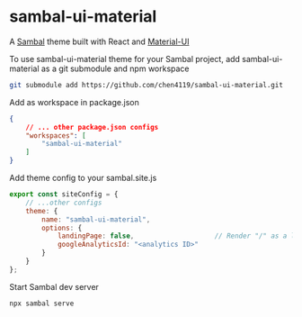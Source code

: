 # sambal-ui-material

A [Sambal](https://sambal.dev) theme built with React and [Material-UI](https://material-ui.com)

To use sambal-ui-material theme for your Sambal project, add sambal-ui-material as a git submodule and npm workspace

```sh
git submodule add https://github.com/chen4119/sambal-ui-material.git
```

Add as workspace in package.json

```json
{
    // ... other package.json configs
    "workspaces": [
        "sambal-ui-material"
    ]
}
```

Add theme config to your sambal.site.js

```js
export const siteConfig = {
    // ...other configs
    theme: {
        name: "sambal-ui-material",
        options: {
            landingPage: false,                    // Render "/" as a landing page
            googleAnalyticsId: "<analytics ID>"
        }
    }
};
```

Start Sambal dev server

```sh
npx sambal serve
```